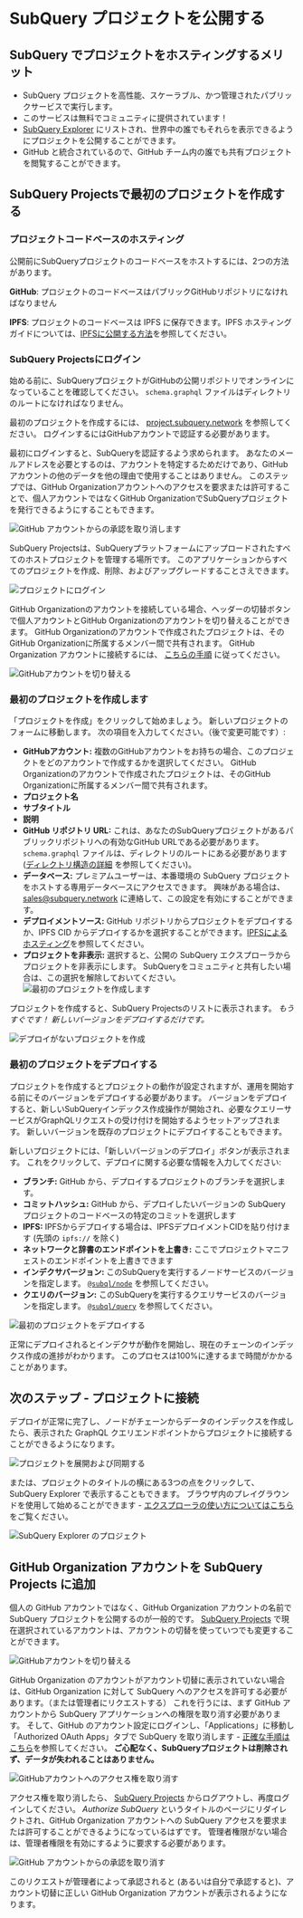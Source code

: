 # SubQuery プロジェクトを公開する

## SubQuery でプロジェクトをホスティングするメリット

- SubQuery プロジェクトを高性能、スケーラブル、かつ管理されたパブリックサービスで実行します。
- このサービスは無料でコミュニティに提供されています！
- [SubQuery Explorer](https://explorer.subquery.network) にリストされ、世界中の誰でもそれらを表示できるようにプロジェクトを公開することができます。
- GitHub と統合されているので、GitHub チーム内の誰でも共有プロジェクトを閲覧することができます。

## SubQuery Projectsで最初のプロジェクトを作成する

### プロジェクトコードベースのホスティング

公開前にSubQueryプロジェクトのコードベースをホストするには、2つの方法があります。

**GitHub**: プロジェクトのコードベースはパブリックGitHubリポジトリになければなりません

**IPFS**: プロジェクトのコードベースは IPFS に保存できます。IPFS ホスティングガイドについては、[IPFSに公開する方法](ipfs.md)を参照してください。

### SubQuery Projectsにログイン

始める前に、SubQueryプロジェクトがGitHubの公開リポジトリでオンラインになっていることを確認してください。 `schema.graphql` ファイルはディレクトリのルートになければなりません。

最初のプロジェクトを作成するには、 [project.subquery.network](https://project.subquery.network) を参照してください。 ログインするにはGitHubアカウントで認証する必要があります。

最初にログインすると、SubQueryを認証するよう求められます。 あなたのメールアドレスを必要とするのは、アカウントを特定するためだけであり、GitHubアカウントの他のデータを他の理由で使用することはありません。 このステップでは、GitHub Organizationアカウントへのアクセスを要求または許可することで、個人アカウントではなくGitHub OrganizationでSubQueryプロジェクトを発行できるようにすることもできます。

![GitHub アカウントからの承認を取り消します](/assets/img/project_auth_request.png)

SubQuery Projectsは、SubQueryプラットフォームにアップロードされたすべてのホストプロジェクトを管理する場所です。 このアプリケーションからすべてのプロジェクトを作成、削除、およびアップグレードすることさえできます。

![プロジェクトにログイン](/assets/img/projects-dashboard.png)

GitHub Organizationのアカウントを接続している場合、ヘッダーの切替ボタンで個人アカウントとGitHub Organizationのアカウントを切り替えることができます。 GitHub Organizationのアカウントで作成されたプロジェクトは、そのGitHub Organizationに所属するメンバー間で共有されます。 GitHub Organization アカウントに接続するには、 [こちらの手順](#add-github-organization-account-to-subquery-projects) に従ってください。

![GitHubアカウントを切り替える](/assets/img/projects-account-switcher.png)

### 最初のプロジェクトを作成します

「プロジェクトを作成」をクリックして始めましょう。 新しいプロジェクトのフォームに移動します。 次の項目を入力してください。（後で変更可能です）:

- **GitHubアカウント:** 複数のGitHubアカウントをお持ちの場合、このプロジェクトをどのアカウントで作成するかを選択してください。 GitHub Organizationのアカウントで作成されたプロジェクトは、そのGitHub Organizationに所属するメンバー間で共有されます。
- **プロジェクト名**
- **サブタイトル**
- **説明**
- **GitHub リポジトリ URL:** これは、あなたのSubQueryプロジェクトがあるパブリックリポジトリへの有効なGitHub URLである必要があります。 `schema.graphql` ファイルは、ディレクトリのルートにある必要があります ([ディレクトリ構造の詳細](../create/introduction.md#directory-structure) を参照してください)。
- **データベース:** プレミアムユーザーは、本番環境の SubQuery プロジェクトをホストする専用データベースにアクセスできます。 興味がある場合は、 [sales@subquery.network](mailto:sales@subquery.network) に連絡して、この設定を有効にすることができます。
- **デプロイメントソース:** GitHub リポジトリからプロジェクトをデプロイするか、IPFS CID からデプロイするかを選択することができます。[IPFSによるホスティング](ipfs.md)を参照してください。
- **プロジェクトを非表示:** 選択すると、公開の SubQuery エクスプローラからプロジェクトを非表示にします。 SubQueryをコミュニティと共有したい場合は、この選択を解除しておいてください。 ![最初のプロジェクトを作成します](/assets/img/projects-create.png)

プロジェクトを作成すると、SubQuery Projectsのリストに表示されます。 _もうすぐです！ 新しいバージョンをデプロイするだけです。_

![デプロイがないプロジェクトを作成](/assets/img/projects-no-deployment.png)

### 最初のプロジェクトをデプロイする

プロジェクトを作成するとプロジェクトの動作が設定されますが、運用を開始する前にそのバージョンをデプロイする必要があります。 バージョンをデプロイすると、新しいSubQueryインデックス作成操作が開始され、必要なクエリーサービスがGraphQLリクエストの受け付けを開始するようセットアップされます。 新しいバージョンを既存のプロジェクトにデプロイすることもできます。

新しいプロジェクトには、「新しいバージョンのデプロイ」ボタンが表示されます。 これをクリックして、デプロイに関する必要な情報を入力してください:

- **ブランチ:** GitHub から、デプロイするプロジェクトのブランチを選択します。
- **コミットハッシュ:** GitHub から、デプロイしたいバージョンの SubQuery プロジェクトのコードベースの特定のコミットを選択します
- **IPFS:** IPFSからデプロイする場合は、IPFSデプロイメントCIDを貼り付けます (先頭の `ipfs://` を除く)
- **ネットワークと辞書のエンドポイントを上書き:** ここでプロジェクトマニフェストのエンドポイントを上書きできます
- **インデクサバージョン:** このSubQueryを実行するノードサービスのバージョンを指定します。 [`@subql/node`](https://www.npmjs.com/package/@subql/node) を参照してください。
- **クエリのバージョン:** このSubQueryを実行するクエリサービスのバージョンを指定します。 [`@subql/query`](https://www.npmjs.com/package/@subql/query) を参照してください。

![最初のプロジェクトをデプロイする](https://static.subquery.network/media/projects/projects-first-deployment.png)

正常にデプロイされるとインデクサが動作を開始し、現在のチェーンのインデックス作成の進捗がわかります。 このプロセスは100%に達するまで時間がかかることがあります。

## 次のステップ - プロジェクトに接続

デプロイが正常に完了し、ノードがチェーンからデータのインデックスを作成したら、表示された GraphQL クエリエンドポイントからプロジェクトに接続することができるようになります。

![プロジェクトを展開および同期する](/assets/img/projects-deploy-sync.png)

または、プロジェクトのタイトルの横にある3つの点をクリックして、SubQuery Explorer で表示することもできます。 ブラウザ内のプレイグラウンドを使用して始めることができます - [エクスプローラの使い方についてはこちら](../query/query.md) をご覧ください。

![SubQuery Explorer のプロジェクト](/assets/img/projects-explorer.png)

## GitHub Organization アカウントを SubQuery Projects に追加

個人の GitHub アカウントではなく、GitHub Organization アカウントの名前で SubQuery プロジェクトを公開するのが一般的です。 [SubQuery Projects](https://project.subquery.network) で現在選択されているアカウントは、アカウントの切替を使っていつでも変更することができます。

![GitHubアカウントを切り替える](/assets/img/projects-account-switcher.png)

GitHub Organization のアカウントがアカウント切替に表示されていない場合は、GitHub Organization に対して SubQuery へのアクセスを許可する必要があります。（または管理者にリクエストする） これを行うには、まず GitHub アカウントから SubQuery アプリケーションへの権限を取り消す必要があります。 そして、GitHub のアカウント設定にログインし、「Applications」に移動し「Authorized OAuth Apps」タブで SubQuery を取り消します - [正確な手順はこちら](https://docs.github.com/en/github/authenticating-to-github/keeping-your-account-and-data-secure/reviewing-your-authorized-applications-oauth)を参照してください。 **ご心配なく、SubQueryプロジェクトは削除されず、データが失われることはありません。**

![GitHubアカウントへのアクセス権を取り消す](/assets/img/project_auth_revoke.png)

アクセス権を取り消したら、 [SubQuery Projects](https://project.subquery.network) からログアウトし、再度ログインしてください。 _Authorize SubQuery_ というタイトルのページにリダイレクトされ、GitHub Organization アカウントへの SubQuery アクセスを要求または許可することができるようになっているはずです。 管理者権限がない場合は、管理者権限を有効にするように要求する必要があります。

![GitHub アカウントからの承認を取り消す](/assets/img/project_auth_request.png)

このリクエストが管理者によって承認されると (あるいは自分で承認すると)、アカウント切替に正しい GitHub Organization アカウントが表示されるようになります。
